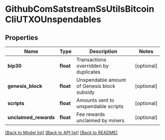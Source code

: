 # GithubComSatstreamSsUtilsBitcoinCliUTXOUnspendables

## Properties
Name | Type | Description | Notes
------------ | ------------- | ------------- | -------------
**bip30** | **float** | Transactions overridden by duplicates | [optional] 
**genesis_block** | **float** | Unspendable amount of Genesis block subsidy | [optional] 
**scripts** | **float** | Amounts sent to unspendable scripts | [optional] 
**unclaimed_rewards** | **float** | Fee rewards unclaimed by miners | [optional] 

[[Back to Model list]](../README.md#documentation-for-models) [[Back to API list]](../README.md#documentation-for-api-endpoints) [[Back to README]](../README.md)

